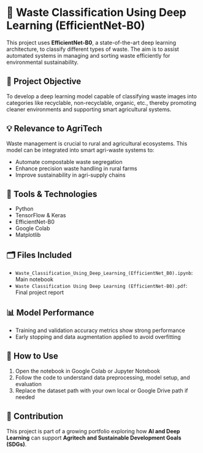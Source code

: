 # 🧠 Waste Classification Using Deep Learning (EfficientNet-B0)

This project uses **EfficientNet-B0**, a state-of-the-art deep learning architecture, to classify different types of waste. The aim is to assist automated systems in managing and sorting waste efficiently for environmental sustainability.

## 📌 Project Objective
To develop a deep learning model capable of classifying waste images into categories like recyclable, non-recyclable, organic, etc., thereby promoting cleaner environments and supporting smart agricultural systems.

## 💡 Relevance to AgriTech
Waste management is crucial to rural and agricultural ecosystems. This model can be integrated into smart agri-waste systems to:
- Automate compostable waste segregation
- Enhance precision waste handling in rural farms
- Improve sustainability in agri-supply chains

## 🔧 Tools & Technologies
- Python
- TensorFlow & Keras
- EfficientNet-B0
- Google Colab
- Matplotlib

## 🗂️ Files Included
- `Waste_Classification_Using_Deep_Learning_(EfficientNet_B0).ipynb`: Main notebook
- `Waste Classification Using Deep Learning (EfficientNet-B0).pdf`: Final project report

## 📊 Model Performance
- Training and validation accuracy metrics show strong performance
- Early stopping and data augmentation applied to avoid overfitting

## 🚀 How to Use
1. Open the notebook in Google Colab or Jupyter Notebook
2. Follow the code to understand data preprocessing, model setup, and evaluation
3. Replace the dataset path with your own local or Google Drive path if needed

## 🤝 Contribution
This project is part of a growing portfolio exploring how **AI and Deep Learning** can support **Agritech and Sustainable Development Goals (SDGs)**.
